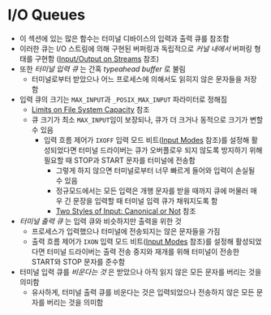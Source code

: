 # I/O Queues

- 이 섹션에 있는 많은 함수는 터미널 디바이스의 입력과 출력 큐를 참조함
- 이러한 큐는 I/O 스트림에 의해 구현된 버퍼링과 독립적으로 *커널 내에서* 버퍼링 형태를 구현함 ([Input/Output on Streams](https://sourceware.org/glibc/manual/2.40/html_node/I_002fO-on-Streams.html) 참조)
- 또한 *터미널 입력 큐* 는 간혹 *typeahead buffer* 로 불림
  - 터미널로부터 받았으나 어느 프로세스에 의해서도 읽히지 않은 문자들을 저장함
- 입력 큐의 크기는 `MAX_INPUT`과 `_POSIX_MAX_INPUT` 파라미터로 정해짐
  - [Limits on File System Capacity](https://sourceware.org/glibc/manual/2.40/html_node/Limits-for-Files.html) 참조
  - 큐 크기가 최소 `MAX_INPUT`임이 보장되나, 큐가 더 크거나 동적으로 크기가 변할 수 있음
    - 입력 흐름 제어가 `IXOFF` 입력 모드 비트([Input Modes](https://sourceware.org/glibc/manual/2.40/html_node/Input-Modes.html) 참조)를 설정해 활성되었다면 터미널 드라이버는 큐가 오버플로우 되지 않도록 방지하기 위해 필요할 때 STOP과 START 문자를 터미널에 전송함
      - 그렇게 하지 않으면 터미널로부터 너무 빠르게 들어와 입력이 손실될 수 있음
      - 정규모드에서는 모든 입력은 개행 문자를 받을 때까지 큐에 머물러 매우 긴 문장을 입력할 때 터미널 입력 큐가 채워지도록 함
      - [Two Styles of Input: Canonical or Not](https://sourceware.org/glibc/manual/2.40/html_node/Canonical-or-Not.html) 참조
- *터미널 출력 큐* 는 입력 큐와 비슷하지만 출력을 위한 것
  - 프로세스가 입력했으나 터미널에 전송되지는 않은 문자들을 가짐
  - 출력 흐름 제어가 `IXON` 입력 모드 비트([Input Modes](https://sourceware.org/glibc/manual/2.40/html_node/Input-Modes.html) 참조)를 설정해 활성되었다면 터미널 드라이버는 출력 전송 중지와 재개를 위해 터미널이 전송한 START와 STOP 문자를 준수함
- 터미널 입력 큐를 *비운다는 것* 은 받았으나 아직 읽지 않은 모든 문자를 버리는 것을 의미함
  - 유사하게, 터미널 출력 큐를 비운다는 것은 입력되었으나 전송하지 않은 모든 문자를 버리는 것을 의미함
